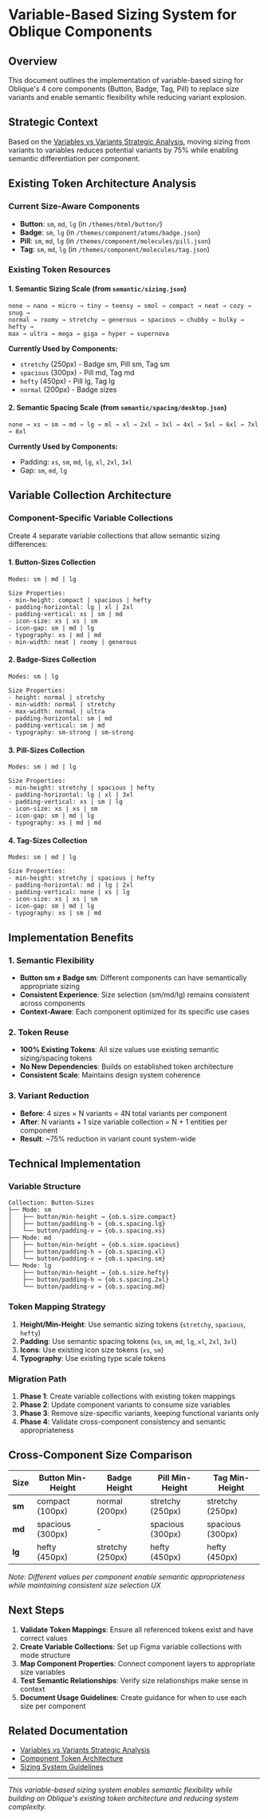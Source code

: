 # Variable-Based Sizing System for Oblique Components

## Overview
This document outlines the implementation of variable-based sizing for Oblique's 4 core components (Button, Badge, Tag, Pill) to replace size variants and enable semantic flexibility while reducing variant explosion.

## Strategic Context
Based on the [Variables vs Variants Strategic Analysis](./07-figma-variables-vs-variants-strategic-analysis.md), moving sizing from variants to variables reduces potential variants by 75% while enabling semantic differentiation per component.

## Existing Token Architecture Analysis

### Current Size-Aware Components
- **Button**: `sm`, `md`, `lg` (in `/themes/html/button/`)
- **Badge**: `sm`, `lg` (in `/themes/component/atoms/badge.json`)  
- **Pill**: `sm`, `md`, `lg` (in `/themes/component/molecules/pill.json`)
- **Tag**: `sm`, `md`, `lg` (in `/themes/component/molecules/tag.json`)

### Existing Token Resources

#### 1. Semantic Sizing Scale (from `semantic/sizing.json`)
```
none → nano → micro → tiny → teensy → smol → compact → neat → cozy → snug → 
normal → roomy → stretchy → generous → spacious → chubby → bulky → hefty → 
max → ultra → mega → giga → hyper → supernova
```

**Currently Used by Components:**
- `stretchy` (250px) - Badge sm, Pill sm, Tag sm
- `spacious` (300px) - Pill md, Tag md  
- `hefty` (450px) - Pill lg, Tag lg
- `normal` (200px) - Badge sizes

#### 2. Semantic Spacing Scale (from `semantic/spacing/desktop.json`)
```
none → xs → sm → md → lg → ml → xl → 2xl → 3xl → 4xl → 5xl → 6xl → 7xl → 8xl
```

**Currently Used by Components:**
- Padding: `xs`, `sm`, `md`, `lg`, `xl`, `2xl`, `3xl`
- Gap: `sm`, `md`, `lg`

## Variable Collection Architecture

### Component-Specific Variable Collections
Create 4 separate variable collections that allow semantic sizing differences:

#### 1. Button-Sizes Collection
```
Modes: sm | md | lg

Size Properties:
- min-height: compact | spacious | hefty
- padding-horizontal: lg | xl | 2xl  
- padding-vertical: xs | sm | md
- icon-size: xs | xs | sm
- icon-gap: sm | md | lg
- typography: xs | md | md
- min-width: neat | roomy | generous
```

#### 2. Badge-Sizes Collection  
```
Modes: sm | lg

Size Properties:
- height: normal | stretchy
- min-width: normal | stretchy
- max-width: normal | ultra
- padding-horizontal: sm | md
- padding-vertical: sm | md
- typography: sm-strong | sm-strong
```

#### 3. Pill-Sizes Collection
```
Modes: sm | md | lg

Size Properties:
- min-height: stretchy | spacious | hefty
- padding-horizontal: lg | xl | 3xl
- padding-vertical: xs | sm | lg
- icon-size: xs | xs | sm
- icon-gap: sm | md | lg
- typography: xs | md | md
```

#### 4. Tag-Sizes Collection
```
Modes: sm | md | lg

Size Properties:  
- min-height: stretchy | spacious | hefty
- padding-horizontal: md | lg | 2xl
- padding-vertical: none | xs | lg
- icon-size: xs | xs | sm
- icon-gap: sm | md | lg
- typography: xs | sm | md
```

## Implementation Benefits

### 1. Semantic Flexibility
- **Button sm ≠ Badge sm**: Different components can have semantically appropriate sizing
- **Consistent Experience**: Size selection (sm/md/lg) remains consistent across components
- **Context-Aware**: Each component optimized for its specific use cases

### 2. Token Reuse
- **100% Existing Tokens**: All size values use existing semantic sizing/spacing tokens
- **No New Dependencies**: Builds on established token architecture
- **Consistent Scale**: Maintains design system coherence

### 3. Variant Reduction
- **Before**: 4 sizes × N variants = 4N total variants per component
- **After**: N variants + 1 size variable collection = N + 1 entities per component
- **Result**: ~75% reduction in variant count system-wide

## Technical Implementation

### Variable Structure
```
Collection: Button-Sizes
├── Mode: sm
│   ├── button/min-height → {ob.s.size.compact}
│   ├── button/padding-h → {ob.s.spacing.lg}
│   └── button/padding-v → {ob.s.spacing.xs}
├── Mode: md  
│   ├── button/min-height → {ob.s.size.spacious}
│   ├── button/padding-h → {ob.s.spacing.xl}
│   └── button/padding-v → {ob.s.spacing.sm}
└── Mode: lg
    ├── button/min-height → {ob.s.size.hefty}
    ├── button/padding-h → {ob.s.spacing.2xl}
    └── button/padding-v → {ob.s.spacing.md}
```

### Token Mapping Strategy
1. **Height/Min-Height**: Use semantic sizing tokens (`stretchy`, `spacious`, `hefty`)
2. **Padding**: Use semantic spacing tokens (`xs`, `sm`, `md`, `lg`, `xl`, `2xl`, `3xl`)
3. **Icons**: Use existing icon size tokens (`xs`, `sm`)
4. **Typography**: Use existing type scale tokens

### Migration Path
1. **Phase 1**: Create variable collections with existing token mappings
2. **Phase 2**: Update component variants to consume size variables
3. **Phase 3**: Remove size-specific variants, keeping functional variants only
4. **Phase 4**: Validate cross-component consistency and semantic appropriateness

## Cross-Component Size Comparison

| Size | Button Min-Height | Badge Height | Pill Min-Height | Tag Min-Height |
|------|------------------|--------------|-----------------|----------------|
| **sm** | compact (100px) | normal (200px) | stretchy (250px) | stretchy (250px) |
| **md** | spacious (300px) | - | spacious (300px) | spacious (300px) |
| **lg** | hefty (450px) | stretchy (250px) | hefty (450px) | hefty (450px) |

*Note: Different values per component enable semantic appropriateness while maintaining consistent size selection UX*

## Next Steps
1. **Validate Token Mappings**: Ensure all referenced tokens exist and have correct values
2. **Create Variable Collections**: Set up Figma variable collections with mode structure
3. **Map Component Properties**: Connect component layers to appropriate size variables
4. **Test Semantic Relationships**: Verify size relationships make sense in context
5. **Document Usage Guidelines**: Create guidance for when to use each size per component

## Related Documentation
- [Variables vs Variants Strategic Analysis](./07-figma-variables-vs-variants-strategic-analysis.md)
- [Component Token Architecture](../../03-design-tokens/)
- [Sizing System Guidelines](../../02-foundation/sizing.md)

---
*This variable-based sizing system enables semantic flexibility while building on Oblique's existing token architecture and reducing system complexity.*
